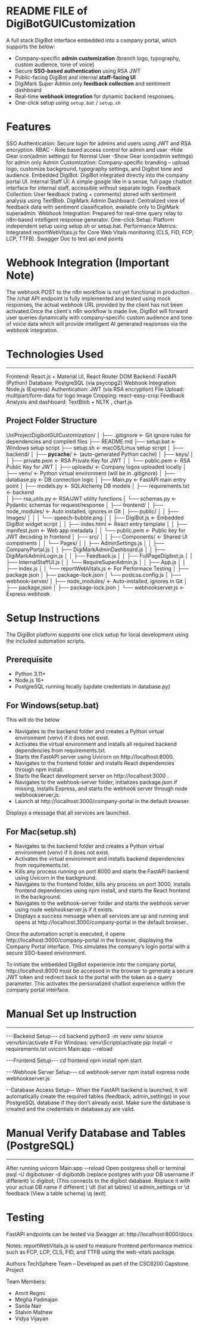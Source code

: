 

#  README FILE of DigiBotGUICustomization

A full stack DigiBot interface embedded into a company portal, which supports the below:

- Company-specific **admin customization** (branch logo, typography, custom audience, tone of voice)
- Secure **SSO-based authentication** using RSA JWT
- Public-facing DigiBot and internal **staff-facing UI**
- DigiMark Super Admin only **feedback collection** and sentiment dashboard
- Real-time **webhook integration** for dynamic backend responses.
- One-click setup using `setup.bat` / `setup.sh`

# Features
SSO Authentication: Secure login for admins and users using JWT and RSA encryption.
RBAC - Role based access control for admin and user 
-Hide Gear icon(admin settings) for Normal User
-Show Gear icon(admin settings) for admin only
Admin Customization: Company-specific branding – upload logo, customize background, typography settings, and Digibot tone and audience.
Embedded DigiBot: DigiBot integrated directly into the company portal UI.
Internal Staff UI: A simple google like in a sense, full page chatbot interface for internal staff, accessible without separate login.
Feedback Collection: User feedback (rating + comments) stored with sentiment analysis using TextBlob.
DigiMark Admin Dashboard: Centralized view of feedback data with sentiment classification, available only to DigiMark superadmin.
Webhook Integration: Prepared for real-time query relay to n8n-based intelligent response generator.
One-click Setup: Platform independent setup using setup.sh or setup.bat.
Performance Metrics: Integrated reportWebVitals.js for Core Web Vitals monitoring (CLS, FID, FCP, LCP, TTFB).
Swagger Doc to test api end points

# Webhook Integration (Important Note)

The webhook POST to the n8n workflow is not yet functional in production . The /chat API endpoint is fully implemented and tested using mock responses, the actual webhook URL provided by the client has not been activated.Once the client's n8n workflow is made live, DigiBot will forward user queries dynamically  with company-specific custom audience and tone of voice data which will provide intelligent AI generated responses via the webhook integration.

# Technologies Used
------------------------------
Frontend: React.js + Material UI, React Router DOM
Backend: FastAPI (Python)
Database: PostgreSQL (via psycopg2)
Webhook Integration: Node.js (Express)
Authentication: JWT (via RSA encryption)
File Upload: multipart/form-data for logo
Image Cropping: react-easy-crop
Feedback Analysis and dashboard: TextBlob + NLTK , chart.js

## Project Folder Structure

UniProjectDigibotGUICustomization/
│
├── .gitignore                  ← Git ignore rules for dependencies and compiled files
├── README.md
├── setup.bat                   ← Windows setup script
├── setup.sh                    ← macOS/Linux setup script
│
├── backend/
│   ├── __pycache__/            ←  (auto-generated Python cache)
│   ├── keys/
│   │   ├── private.pem         ← RSA Private Key for JWT
│   │   └── public.pem          ← RSA Public Key for JWT
│   ├── uploads/                ← Company logos uploaded locally
│   ├── venv/                   ←  Python virtual environment (will be in .gitignore)
│   ├── database.py             ← DB connection logic
│   ├── Main.py                 ← FastAPI main entry point
│   ├── models.py               ← SQLAlchemy DB models
│   ├── requirements.txt        ←  backend  
│   ├── rsa_utils.py            ← RSA/JWT utility functions
│   └── schemas.py              ← Pydantic schemas for request/response
│
├── frontend/
│   ├── node_modules/           ←  Auto installed, ignores in Git
│   ├── public/
│   │   ├── Images/
│   │   │   └── speech-bubble.png
│   │   ├── DigiBot.js          ← Embedded DigiBot widget script
│   │   ├── index.html          ← React entry template
│   │   ├── manifest.json       ← Web app metadata
│   │   └── public.pem          ← Public key for JWT decoding in frontend
│   ├── src/
│   │   ├── Components/         ← Shared UI components
│   │   └── Pages/
│   │       ├── AdminSettings.js
│   │       ├── CompanyPortal.js
│   │       ├── DigiMarkAdminDashboard.js
│   │       ├── DigiMarkAdminLogin.js
│   │       ├── Feedback.js
│   │       ├── FullPageDigibot.js
│   │       ├── InternalStaffUI.js
│   │       └── RequireSuperAdmin.js
│   │   ├── App.js
│   │   ├── index.js
│   │   └── reportWebVitals.js  ← For Performace Testing 
│   ├── package.json
│   ├── package-lock.json
│   └── postcss.config.js
│
├── webhook-server/
│   ├── node_modules/           ←  Auto-installed, ignores in Git
│   ├── package.json
│   ├── package-lock.json
│   └── webhookserver.js        ← Express webhook 

# Setup Instructions
The DigiBot platform supports one click setup for local development using the included automation scripts.

Prerequisite
------------
- Python 3.11+
- Node.js 16+
- PostgreSQL running locally (update credentials in database.py)

For Windows(setup.bat)
----------------------
This will do the below
- Navigates to the backend folder and creates a Python virtual environment (venv) if it does not exist.
- Activates the virtual environment and installs all required backend dependencies from requirements.txt.
- Starts the FastAPI server using Uvicorn on http://localhost:8000.
- Navigates to the frontend folder and installs React dependencies through npm install.
- Starts the React development server on http://localhost:3000 .
- Navigates to the webhook-server folder, initializes package.json if missing, installs Express, and starts the webhook server   through node webhookserver.js.
- Launch at http://localhost:3000/company-portal in the default browser.

Displays a message that all services are launched.

For Mac(setup.sh)
----------------------
- Navigates to the backend folder and creates a Python virtual environment (venv) if it does not exist.
- Activates the virtual environment and installs backend dependencies from requirements.txt.
- Kills any process running on port 8000 and starts the FastAPI backend using Uvicorn in the background.
- Navigates to the frontend folder, kills any process on port 3000, installs frontend dependencies using npm install, and starts the React frontend in the background.
- Navigates to the webhook-server folder and starts the webhook server using node webhookserver.js if it exists.
- Displays a success message when all services are up and running and opens at http://localhost:3000/company-portal in the default browser..

Once the automation script is executed, it opens http://localhost:3000/company-portal in the browser, displaying the Company Portal interface. This simulates the company’s login portal with a secure SSO-based environment.

To initiate the embedded DigiBot experience into the company portal, http://localhost:8000 must be accessed in the browser to generate a secure JWT token and redirect back to the portal with the token as a query parameter. This activates the personalized chatbot experience within the company portal interface.

# Manual Set up Instruction 
-----------------------------
---Backend Setup---
cd backend
python3 -m venv venv
source venv/bin/activate  # For Windows: venv\Scripts\activate
pip install -r requirements.txt
uvicorn Main:app --reload

---Frontend Setup---
cd frontend
npm install
npm start

---Webhook Server Setup---
cd webhook-server
npm install express
node webhookserver.js

--Database Access Setup--
When the FastAPI backend is launched, it will automatically create the required tables (feedback, admin_settings) in your PostgreSQL database if they don’t already exist. Make sure the database is created and the credentials in database.py are valid.

# Manual Verify Database and Tables (PostgreSQL)
-------------------------------------------------
After running uvicorn Main:app --reload
Open  postgress shell or terminal
psql -U digibotuser -d digibotdb (replace postgres with your DB username if different)
\c digibot; (This connects to the digibot database. Replace it with your actual DB name if different.)
\dt (list all tables)
\d admin_settings or \d feedback (View a table schema)
\q (exit)

# Testing
FastAPI endpoints can be tested via Swagger at:
http://localhost:8000/docs

Notes:
reportWebVitals.js is used to measure frontend performance metrics such as FCP, LCP, CLS, FID, and TTFB using the web-vitals package.

Authors
TechSphere Team – Developed as part of the CSC6200 Capstone Project

Team Members:
- Amrit Regmi
- Megha Padmajan
- Sanila Nair
- Stalvin Mathew
- Vidya Vijayan












